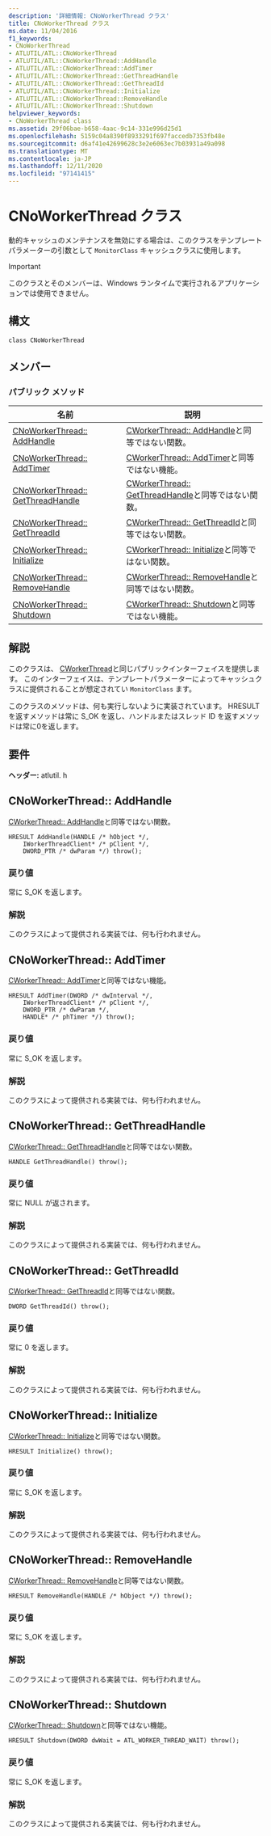 ```yaml
---
description: '詳細情報: CNoWorkerThread クラス'
title: CNoWorkerThread クラス
ms.date: 11/04/2016
f1_keywords:
- CNoWorkerThread
- ATLUTIL/ATL::CNoWorkerThread
- ATLUTIL/ATL::CNoWorkerThread::AddHandle
- ATLUTIL/ATL::CNoWorkerThread::AddTimer
- ATLUTIL/ATL::CNoWorkerThread::GetThreadHandle
- ATLUTIL/ATL::CNoWorkerThread::GetThreadId
- ATLUTIL/ATL::CNoWorkerThread::Initialize
- ATLUTIL/ATL::CNoWorkerThread::RemoveHandle
- ATLUTIL/ATL::CNoWorkerThread::Shutdown
helpviewer_keywords:
- CNoWorkerThread class
ms.assetid: 29f06bae-b658-4aac-9c14-331e996d25d1
ms.openlocfilehash: 5159c04a8390f8933291f697faccedb7353fb48e
ms.sourcegitcommit: d6af41e42699628c3e2e6063ec7b03931a49a098
ms.translationtype: MT
ms.contentlocale: ja-JP
ms.lasthandoff: 12/11/2020
ms.locfileid: "97141415"
---
```

# <a name="cnoworkerthread-class"></a>CNoWorkerThread クラス

動的キャッシュのメンテナンスを無効にする場合は、このクラスをテンプレートパラメーターの引数として `MonitorClass` キャッシュクラスに使用します。

> [!IMPORTANT]
> このクラスとそのメンバーは、Windows ランタイムで実行されるアプリケーションでは使用できません。

## <a name="syntax"></a>構文

```
class CNoWorkerThread
```

## <a name="members"></a>メンバー

### <a name="public-methods"></a>パブリック メソッド

|名前|説明|
|----------|-----------------|
|[CNoWorkerThread:: AddHandle](#addhandle)|[CWorkerThread:: AddHandle](../../atl/reference/cworkerthread-class.md#addhandle)と同等ではない関数。|
|[CNoWorkerThread:: AddTimer](#addtimer)|[CWorkerThread:: AddTimer](../../atl/reference/cworkerthread-class.md#addtimer)と同等ではない機能。|
|[CNoWorkerThread:: GetThreadHandle](#getthreadhandle)|[CWorkerThread:: GetThreadHandle](../../atl/reference/cworkerthread-class.md#getthreadhandle)と同等ではない関数。|
|[CNoWorkerThread:: GetThreadId](#getthreadid)|[CWorkerThread:: GetThreadId](../../atl/reference/cworkerthread-class.md#getthreadid)と同等ではない関数。|
|[CNoWorkerThread:: Initialize](#initialize)|[CWorkerThread:: Initialize](../../atl/reference/cworkerthread-class.md#initialize)と同等ではない関数。|
|[CNoWorkerThread:: RemoveHandle](#removehandle)|[CWorkerThread:: RemoveHandle](../../atl/reference/cworkerthread-class.md#removehandle)と同等ではない関数。|
|[CNoWorkerThread:: Shutdown](#shutdown)|[CWorkerThread:: Shutdown](../../atl/reference/cworkerthread-class.md#shutdown)と同等ではない機能。|

## <a name="remarks"></a>解説

このクラスは、 [CWorkerThread](../../atl/reference/cworkerthread-class.md)と同じパブリックインターフェイスを提供します。 このインターフェイスは、テンプレートパラメーターによってキャッシュクラスに提供されることが想定されてい `MonitorClass` ます。

このクラスのメソッドは、何も実行しないように実装されています。 HRESULT を返すメソッドは常に S_OK を返し、ハンドルまたはスレッド ID を返すメソッドは常に0を返します。

## <a name="requirements"></a>要件

**ヘッダー:** atlutil. h

## <a name="cnoworkerthreadaddhandle"></a><a name="addhandle"></a> CNoWorkerThread:: AddHandle

[CWorkerThread:: AddHandle](../../atl/reference/cworkerthread-class.md#addhandle)と同等ではない関数。

```
HRESULT AddHandle(HANDLE /* hObject */,
    IWorkerThreadClient* /* pClient */,
    DWORD_PTR /* dwParam */) throw();
```

### <a name="return-value"></a>戻り値

常に S_OK を返します。

### <a name="remarks"></a>解説

このクラスによって提供される実装では、何も行われません。

## <a name="cnoworkerthreadaddtimer"></a><a name="addtimer"></a> CNoWorkerThread:: AddTimer

[CWorkerThread:: AddTimer](../../atl/reference/cworkerthread-class.md#addtimer)と同等ではない機能。

```
HRESULT AddTimer(DWORD /* dwInterval */,
    IWorkerThreadClient* /* pClient */,
    DWORD_PTR /* dwParam */,
    HANDLE* /* phTimer */) throw();
```

### <a name="return-value"></a>戻り値

常に S_OK を返します。

### <a name="remarks"></a>解説

このクラスによって提供される実装では、何も行われません。

## <a name="cnoworkerthreadgetthreadhandle"></a><a name="getthreadhandle"></a> CNoWorkerThread:: GetThreadHandle

[CWorkerThread:: GetThreadHandle](../../atl/reference/cworkerthread-class.md#getthreadhandle)と同等ではない関数。

```
HANDLE GetThreadHandle() throw();
```

### <a name="return-value"></a>戻り値

常に NULL が返されます。

### <a name="remarks"></a>解説

このクラスによって提供される実装では、何も行われません。

## <a name="cnoworkerthreadgetthreadid"></a><a name="getthreadid"></a> CNoWorkerThread:: GetThreadId

[CWorkerThread:: GetThreadId](../../atl/reference/cworkerthread-class.md#getthreadid)と同等ではない関数。

```
DWORD GetThreadId() throw();
```

### <a name="return-value"></a>戻り値

常に 0 を返します。

### <a name="remarks"></a>解説

このクラスによって提供される実装では、何も行われません。

## <a name="cnoworkerthreadinitialize"></a><a name="initialize"></a> CNoWorkerThread:: Initialize

[CWorkerThread:: Initialize](../../atl/reference/cworkerthread-class.md#initialize)と同等ではない関数。

```
HRESULT Initialize() throw();
```

### <a name="return-value"></a>戻り値

常に S_OK を返します。

### <a name="remarks"></a>解説

このクラスによって提供される実装では、何も行われません。

## <a name="cnoworkerthreadremovehandle"></a><a name="removehandle"></a> CNoWorkerThread:: RemoveHandle

[CWorkerThread:: RemoveHandle](../../atl/reference/cworkerthread-class.md#removehandle)と同等ではない関数。

```
HRESULT RemoveHandle(HANDLE /* hObject */) throw();
```

### <a name="return-value"></a>戻り値

常に S_OK を返します。

### <a name="remarks"></a>解説

このクラスによって提供される実装では、何も行われません。

## <a name="cnoworkerthreadshutdown"></a><a name="shutdown"></a> CNoWorkerThread:: Shutdown

[CWorkerThread:: Shutdown](../../atl/reference/cworkerthread-class.md#shutdown)と同等ではない機能。

```
HRESULT Shutdown(DWORD dwWait = ATL_WORKER_THREAD_WAIT) throw();
```

### <a name="return-value"></a>戻り値

常に S_OK を返します。

### <a name="remarks"></a>解説

このクラスによって提供される実装では、何も行われません。

